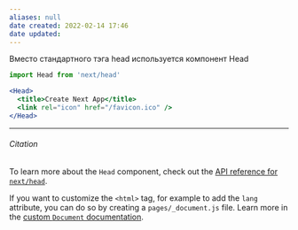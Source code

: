 ```yaml
---
aliases: null
date created: 2022-02-14 17:46
date updated:
---
```


Вместо стандартного тэга head используется компонент Head

```js
import Head from 'next/head'

```

```jsx
<Head>
  <title>Create Next App</title>
  <link rel="icon" href="/favicon.ico" />
</Head>
```


---

###### Citation
To learn more about the `Head` component, check out the [API reference for `next/head`](https://nextjs.org/docs/api-reference/next/head).

If you want to customize the `<html>` tag, for example to add the `lang` attribute, you can do so by creating a `pages/_document.js` file. Learn more in the [custom `Document` documentation](https://nextjs.org/docs/advanced-features/custom-document).
